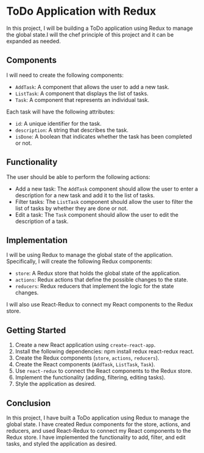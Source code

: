 # ToDo Application with Redux

In this project, I will be building a ToDo application using Redux to manage the global state.I will the chef principle of this project and it can be expanded as needed.

## Components

I will need to create the following components:

- `AddTask`: A component that allows the user to add a new task.
- `ListTask`: A component that displays the list of tasks.
- `Task`: A component that represents an individual task.

Each task will have the following attributes:

- `id`: A unique identifier for the task.
- `description`: A string that describes the task.
- `isDone`: A boolean that indicates whether the task has been completed or not.

## Functionality

The user should be able to perform the following actions:

- Add a new task: The `AddTask` component should allow the user to enter a description for a new task and add it to the list of tasks.
- Filter tasks: The `ListTask` component should allow the user to filter the list of tasks by whether they are done or not.
- Edit a task: The `Task` component should allow the user to edit the description of a task.

## Implementation

I will be using Redux to manage the global state of the application. Specifically, I will create the following Redux components:

- `store`: A Redux store that holds the global state of the application.
- `actions`: Redux actions that define the possible changes to the state.
- `reducers`: Redux reducers that implement the logic for the state changes.

I will also use React-Redux to connect my React components to the Redux store.

## Getting Started


1. Create a new React application using `create-react-app`.
2. Install the following dependencies: npm install redux react-redux react.
3. Create the Redux components (`store`, `actions`, `reducers`).
4. Create the React components (`AddTask`, `ListTask`, `Task`).
5. Use `react-redux` to connect the React components to the Redux store.
6. Implement the functionality (adding, filtering, editing tasks).
7. Style the application as desired.

## Conclusion

In this project, I have built a ToDo application using Redux to manage the global state. I have created Redux components for the store, actions, and reducers, and used React-Redux to connect my React components to the Redux store. I have implemented the functionality to add, filter, and edit tasks, and styled the application as desired.

